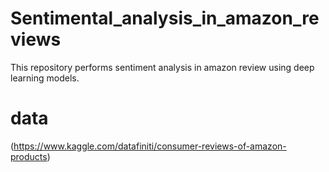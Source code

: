 # Sentimental_analysis_in_amazon_reviews
This repository performs sentiment analysis in amazon review using deep learning models.
# data
(https://www.kaggle.com/datafiniti/consumer-reviews-of-amazon-products)
